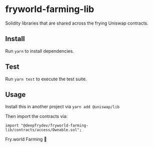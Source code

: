 # fryworld-farming-lib

Solidity libraries that are shared across the frying Uniswap contracts.

## Install

Run `yarn` to install dependencies.

## Test

Run `yarn test` to execute the test suite.

## Usage

Install this in another project via `yarn add @uniswap/lib`

Then import the contracts via:

```solidity
import "@deepfrydev/fryworld-farming-lib/contracts/access/Ownable.sol";
```

Fry.world Farming 🍟
